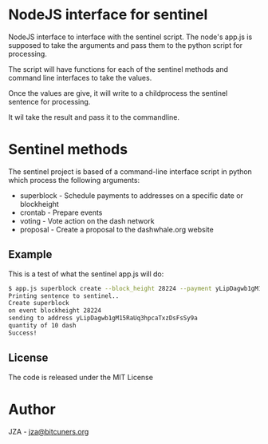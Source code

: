 NodeJS interface for sentinel
=============================

NodeJS interface to interface with the sentinel script. 
The node's app.js is supposed to take the arguments and 
pass them to the python script for processing. 

The script will have functions for each of the sentinel 
methods and command line interfaces to take the values. 

Once the values are give, it will write to a childprocess
the sentinel sentence for processing.

It wil take the result and pass it to the commandline.

Sentinel methods
================
The sentinel project is based of a command-line interface
script in python which process the following arguments:
* superblock - Schedule payments to addresses on a specific date or blockheight
* crontab - Prepare events
* voting - Vote action on the dash network
* proposal - Create a proposal to the dashwhale.org website

Example
-------
This is a test of what the sentinel app.js will do:

```bash
$ app.js superblock create --block_height 28224 --payment yLipDagwb1gM15RaUq3hpcaTxzDsFsSy9 --amount 100
Printing sentence to sentinel.. 
Create superblock
on event blockheight 28224 
sending to address yLipDagwb1gM15RaUq3hpcaTxzDsFsSy9a
quantity of 10 dash
Success!
```

License
-------
The code is released under the MIT License


Author
=====
JZA - jza@bitcuners.org
